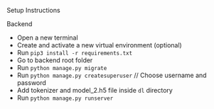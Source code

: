 Setup Instructions

Backend

- Open a new terminal
- Create and activate a new virtual environment (optional)
- Run `pip3 install -r requirements.txt`
- Go to backend root folder
- Run `python manage.py migrate`
- Run `python manage.py createsuperuser` // Choose username and password
- Add tokenizer and model_2.h5 file inside `dl` directory
- Run `python manage.py runserver`

